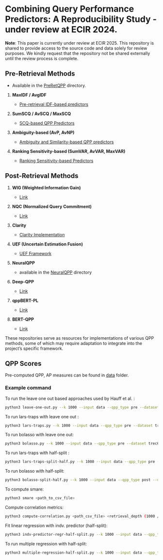 # Combining Query Performance Predictors: A Reproducibility Study - under review at ECIR 2024.

**Note**: This paper is currently under review at ECIR 2025. This repository is shared to provide access to the source code and data solely for review purposes. We kindly request that the repository not be shared externally until the review process is complete.



## Pre-Retrieval Methods

   - Available in the [PreRetQPP](PreRetQPP/) directory.

1. **MaxIDF / AvgIDF**  
   - [Pre-retrieval IDF-based predictors]()

2. **SumSCQ / AvSCQ / MaxSCQ**  
   - [SCQ-based QPP Predictors](https://)

3. **Ambiguity-based (AvP, AvNP)**  
   - [Ambiguity and Similarity-based QPP predictors](https://)

4. **Ranking Sensitivity-based (SumVAR, AvVAR, MaxVAR)**  
   - [Ranking Sensitivity-based Predictors](https://)

## Post-Retrieval Methods
1. **WIG (Weighted Information Gain)**  
   - [Link](https://github.com/suchanadatta/qpp-eval)

2. **NQC (Normalized Query Commitment)**  
   - [Link](https://github.com/suchanadatta/qpp-eval)

3. **Clarity**  
   - [Clarity Implementation]()

4. **UEF (Uncertain Estimation Fusion)**  

   - [UEF Framework]()

5. **NeuralQPP**
    - available in the [NeuralQPP](NeuralQPP/) directory
6. **Deep-QPP**  
   - [Link](https://github.com/suchanadatta/DeepQPP)

6. **qppBERT-PL** 
   - [Link](https://github.com/Narabzad/BERTQPP)

7. **BERT-QPP**  
    - [Link](https://github.com/suchanadatta/qppBERT-PL)

These repositories serve as resources for implementations of various QPP methods, some of which may require adaptation to integrate into the project’s specific framework.

## QPP Scores
Pre-computed QPP, AP measures can be found in [data](data/) folder.

### Example command
To run the leave one out based approaches used by Hauff et al. : 
```bash
python3 leave-one-out.py --k 1000 --input data --qpp_type pre --dataset trec678 --ols_type ols
```
To run lars-traps with leave one out :
```bash
python3 lars-traps.py --k 1000 --input data --qpp_type pre --dataset trec678
```
To run bolasso with leave one out:
```bash
python3 bolasso.py --k 1000 --input data --qpp_type pre --dataset trec678
```


To run lars-traps with half-split :
```bash
python3 lars-traps-split-half.py --k 1000 --input data --qpp_type pre --dataset trec678rb
```
To run bolasso with half-split:
```bash
python3 bolasso-split-half.py --k 1000 --input data --qpp_type post --dataset trec678rb
```
To compute smare: 

```bash
python3 smare <path_to_csv_file>
```
Compute correlation metrics:

```bash
python3 compute-correlation.py <path_csv_file> <retrieval_depth (1000 / 100)>
```
Fit linear regression with indv. predictor (half-split):

```bash
python3 indv-predictor-regr-half-split.py --k 1000 --input data --qpp_type pre --dataset trec678rb --ols_type ols
```

To run multiple regression with half-split:
```bash
python3 multiple-regression-half-split.py --k 1000 --input data --qpp_type pre --dataset trec678rb --ols_type ols
```


